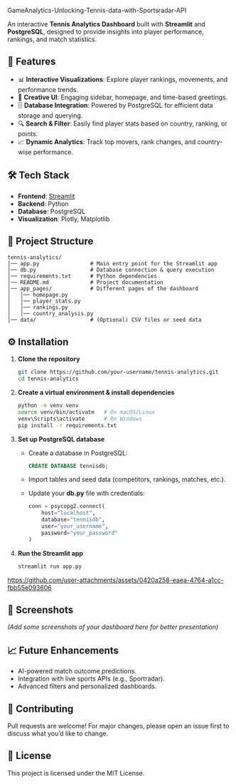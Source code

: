 GameAnalytics-Unlocking-Tennis-data-with-Sportsradar-API

An interactive **Tennis Analytics Dashboard** built with **Streamlit** and **PostgreSQL**, designed to provide insights into player performance, rankings, and match statistics.

## 🚀 Features

* 📊 **Interactive Visualizations**: Explore player rankings, movements, and performance trends.
* 🎨 **Creative UI**: Engaging sidebar, homepage, and time-based greetings.
* 🗄️ **Database Integration**: Powered by PostgreSQL for efficient data storage and querying.
* 🔍 **Search & Filter**: Easily find player stats based on country, ranking, or points.
* 📈 **Dynamic Analytics**: Track top movers, rank changes, and country-wise performance.

## 🛠️ Tech Stack

* **Frontend**: [Streamlit](https://streamlit.io/)
* **Backend**: Python
* **Database**: PostgreSQL
* **Visualization**: Plotly, Matplotlib

## 📂 Project Structure

```
tennis-analytics/
│── app.py                # Main entry point for the Streamlit app
│── db.py                 # Database connection & query execution
│── requirements.txt      # Python dependencies
│── README.md             # Project documentation
│── app_pages/            # Different pages of the dashboard
│   │── homepage.py
│   │── player_stats.py
│   │── rankings.py
│   │── country_analysis.py
│── data/                 # (Optional) CSV files or seed data
```

## ⚙️ Installation

1. **Clone the repository**

   ```bash
   git clone https://github.com/your-username/tennis-analytics.git
   cd tennis-analytics
   ```

2. **Create a virtual environment & install dependencies**

   ```bash
   python -m venv venv
   source venv/bin/activate   # On macOS/Linux
   venv\Scripts\activate      # On Windows
   pip install -r requirements.txt
   ```

3. **Set up PostgreSQL database**

   * Create a database in PostgreSQL:

     ```sql
     CREATE DATABASE tennisdb;
     ```

   * Import tables and seed data (competitors, rankings, matches, etc.).

   * Update your **db.py** file with credentials:

     ```python
     conn = psycopg2.connect(
         host="localhost",
         database="tennisdb",
         user="your_username",
         password="your_password"
     )
     ```

4. **Run the Streamlit app**

   ```bash
   streamlit run app.py
   ```

https://github.com/user-attachments/assets/0420a258-eaea-4764-a1cc-fbb55e093606



## 📸 Screenshots

*(Add some screenshots of your dashboard here for better presentation)*

## 📈 Future Enhancements

* AI-powered match outcome predictions.
* Integration with live sports APIs (e.g., Sportradar).
* Advanced filters and personalized dashboards.

## 🤝 Contributing

Pull requests are welcome! For major changes, please open an issue first to discuss what you’d like to change.

## 📜 License

This project is licensed under the MIT License.


